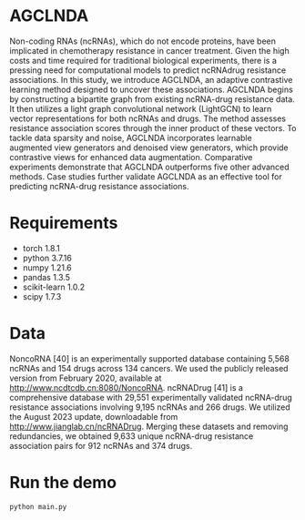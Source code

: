 # AGCLNDA
Non-coding RNAs (ncRNAs), which do not
encode proteins, have been implicated in chemotherapy resistance in cancer treatment. Given the high costs and time
required for traditional biological experiments, there is a
pressing need for computational models to predict ncRNAdrug resistance associations. In this study, we introduce
AGCLNDA, an adaptive contrastive learning method designed to uncover these associations. AGCLNDA begins
by constructing a bipartite graph from existing ncRNA-drug
resistance data. It then utilizes a light graph convolutional
network (LightGCN) to learn vector representations for both
ncRNAs and drugs. The method assesses resistance association scores through the inner product of these vectors.
To tackle data sparsity and noise, AGCLNDA incorporates
learnable augmented view generators and denoised view
generators, which provide contrastive views for enhanced
data augmentation. Comparative experiments demonstrate
that AGCLNDA outperforms five other advanced methods. Case studies further validate AGCLNDA as an effective tool for predicting ncRNA-drug resistance associations.
# Requirements
- torch 1.8.1
- python 3.7.16
- numpy 1.21.6
- pandas 1.3.5
- scikit-learn 1.0.2
- scipy 1.7.3

# Data
NoncoRNA [40] is an experimentally supported database
containing 5,568 ncRNAs and 154 drugs across 134 cancers. We used the publicly released version from February
2020, available at http://www.ncdtcdb.cn:8080/NoncoRNA.
ncRNADrug [41] is a comprehensive database with 29,551
experimentally validated ncRNA-drug resistance associations involving 9,195 ncRNAs and 266 drugs. We
utilized the August 2023 update, downloadable from
http://www.jianglab.cn/ncRNADrug. Merging these datasets
and removing redundancies, we obtained 9,633 unique
ncRNA-drug resistance association pairs for 912 ncRNAs and 374 drugs.
# Run the demo
```
python main.py
```
